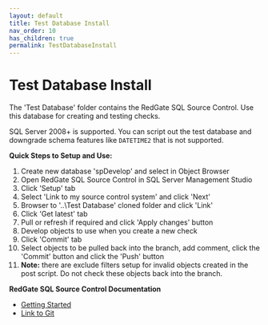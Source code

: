 ```yaml
---
layout: default
title: Test Database Install
nav_order: 10
has_children: true
permalink: TestDatabaseInstall
---
```


# Test Database Install

The 'Test Database' folder contains the RedGate SQL Source Control. Use this database for creating and testing checks.

SQL Server 2008+ is supported. You can script out the test database and downgrade schema features like `DATETIME2` that is not supported.

**Quick Steps to Setup and Use:**

1. Create new database 'spDevelop' and select in Object Browser
2. Open RedGate SQL Source Control in SQL Server Management Studio
3. Click 'Setup' tab
4. Select 'Link to my source control system' and click 'Next'
5. Browser to '..\Test Database' cloned folder and click 'Link'
6. Click 'Get latest' tab
7. Pull or refresh if required and click 'Apply changes' button
8. Develop objects to use when you create a new check
9. Click 'Commit' tab
10. Select objects to be pulled back into the branch, add comment, click the 'Commit' button and click the 'Push' button
11. **Note:** there are exclude filters setup for invalid objects created in the post script. Do not check these objects back into the branch.


**RedGate SQL Source Control Documentation**
- [Getting Started ](https://documentation.red-gate.com/soc7/getting-started)
- [Link to Git](https://documentation.red-gate.com/soc7/linking-to-source-control/link-to-git)